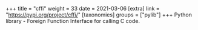 +++
title = "cffi"
weight = 33
date = 2021-03-06
[extra]
link = "https://pypi.org/project/cffi/"
[taxonomies]
groups = ["pylib"]
+++
Python library - Foreign Function Interface for calling C code.

